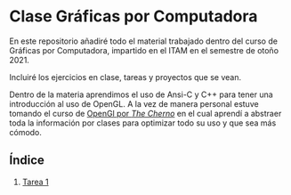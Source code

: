 # Clase Gráficas por Computadora

En este repositorio añadiré todo el material trabajado dentro del curso de Gráficas por Computadora, impartido en el ITAM en el semestre de otoño 2021.

Incluiré los ejercicios en clase, tareas y proyectos que se vean.

Dentro de la materia aprendimos el uso de Ansi-C y C++ para tener una introducción al uso de OpenGL.
A la vez de manera personal estuve tomando el curso de [OpenGl por *The Cherno*](https://www.youtube.com/playlist?list=PLlrATfBNZ98foTJPJ_Ev03o2oq3-GGOS2) en el cual aprendí a abstraer toda la información por clases para optimizar todo su uso y que sea más cómodo.


## Índice

1. [Tarea 1](/Tarea_1/README_es.md)